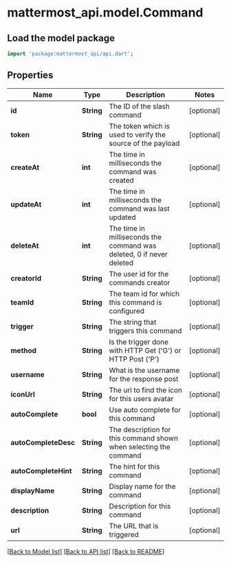 # mattermost_api.model.Command

## Load the model package
```dart
import 'package:mattermost_api/api.dart';
```

## Properties
Name | Type | Description | Notes
------------ | ------------- | ------------- | -------------
**id** | **String** | The ID of the slash command | [optional] 
**token** | **String** | The token which is used to verify the source of the payload | [optional] 
**createAt** | **int** | The time in milliseconds the command was created | [optional] 
**updateAt** | **int** | The time in milliseconds the command was last updated | [optional] 
**deleteAt** | **int** | The time in milliseconds the command was deleted, 0 if never deleted | [optional] 
**creatorId** | **String** | The user id for the commands creator | [optional] 
**teamId** | **String** | The team id for which this command is configured | [optional] 
**trigger** | **String** | The string that triggers this command | [optional] 
**method** | **String** | Is the trigger done with HTTP Get ('G') or HTTP Post ('P') | [optional] 
**username** | **String** | What is the username for the response post | [optional] 
**iconUrl** | **String** | The url to find the icon for this users avatar | [optional] 
**autoComplete** | **bool** | Use auto complete for this command | [optional] 
**autoCompleteDesc** | **String** | The description for this command shown when selecting the command | [optional] 
**autoCompleteHint** | **String** | The hint for this command | [optional] 
**displayName** | **String** | Display name for the command | [optional] 
**description** | **String** | Description for this command | [optional] 
**url** | **String** | The URL that is triggered | [optional] 

[[Back to Model list]](../README.md#documentation-for-models) [[Back to API list]](../README.md#documentation-for-api-endpoints) [[Back to README]](../README.md)


